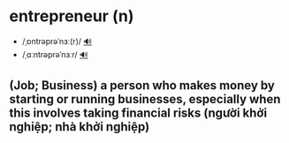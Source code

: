 # entrepreneur (n)

- /ˌɒntrəprəˈnɜː(r)/ [🔊](https://www.oxfordlearnersdictionaries.com/media/english/uk_pron/e/ent/entre/entrepreneur__gb_1.mp3)
- /ˌɑːntrəprəˈnɜːr/ [🔊](https://www.oxfordlearnersdictionaries.com/media/english/us_pron/e/ent/entre/entrepreneur__us_2_rr.mp3)

## (Job; Business) a person who makes money by starting or running businesses, especially when this involves taking financial risks (người khởi nghiệp; nhà khởi nghiệp)